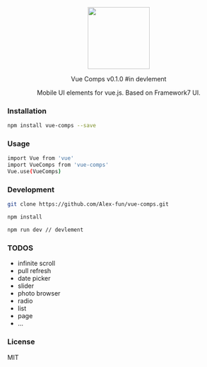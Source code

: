 <p align="center">
  <a href="https://hejx.herokuapp.com/preview">
    <img src="https://hejx.herokuapp.com/preview/img/hugo.jpg" width="140">
  </a>
</p>
<p align="center">Vue Comps v0.1.0 #in devlement</p>
<p align="center">Mobile UI elements for vue.js. Based on Framework7 UI.</p>

### Installation

```bash
npm install vue-comps --save
```

### Usage

```bash
import Vue from 'vue'
import VueComps from 'vue-comps'
Vue.use(VueComps)
```

### Development

```bash
git clone https://github.com/Alex-fun/vue-comps.git

npm install

npm run dev // devlement

```

### TODOS

* infinite scroll
* pull refresh
* date picker
* slider
* photo browser
* radio
* list
* page
* ...

### License
MIT
